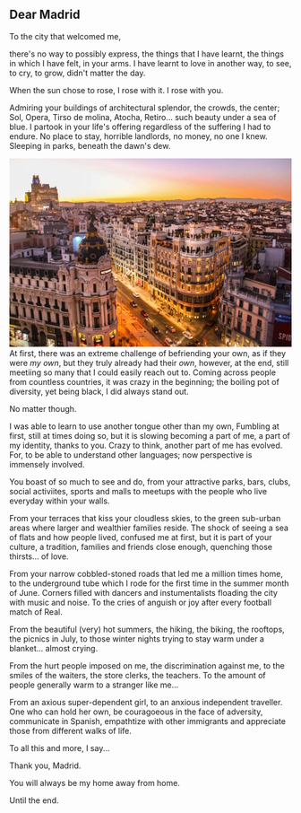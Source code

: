 ## Dear Madrid

To the city that welcomed me,

there's no way to possibly express, the things that I have learnt, the things in which I have felt,
in your arms. I have learnt to love in another way,
to see, to cry, to grow, didn't matter the day.

When the sun chose to rose,
I rose with it.
I rose with you.

Admiring your buildings of architectural splendor, the crowds, the center; Sol, Opera, Tirso de molina, Atocha, Retiro... such beauty under a sea of blue.
I partook in your life's offering regardless of the suffering I had to endure.
No place to stay, horrible landlords, no money, no one I knew.
Sleeping in parks, beneath the dawn's dew.

![picofmadrid](/img/madrid.jpg)
At first, there was an extreme challenge of befriending your own, as if they were _my own_,
but they truly already had their _own_, however, at the end, still meetiing so many that I could easily reach out to.
Coming across people from countless countries, it was crazy in the beginning; the boiling pot of diversity, yet being black, I did always stand out.

No matter though.

I was able to learn to use another tongue other than my own,
Fumbling at first, still at times doing so, but it is slowing becoming a part of me, a part of my identity, thanks to you.
Crazy to think, another part of me has evolved.
For, to be able to understand other languages; now perspective is immensely involved.

You boast of so much to see and do, from your attractive parks, bars, clubs, social activiites, sports and malls to meetups with the people who live everyday within your walls.

From your terraces that kiss your cloudless skies, to the green sub-urban areas where larger and wealthier families reside. The shock of seeing a sea of flats and how people lived, confused me at first, but it is part of your culture, a tradition, families and friends close enough, quenching those thirsts... of love.

From your narrow cobbled-stoned roads that led me a million times home, to the underground tube which I rode for the first time in the summer month of June. Corners filled with dancers and instumentalists floading the city with music and noise. To the cries of anguish or joy after every football match of Real.

From the beautiful (very) hot summers, the hiking, the biking, the rooftops, the picnics in July, to those winter nights trying to stay warm under a blanket... almost crying.

From the hurt people imposed on me, the discrimination against me, to the smiles of the waiters, the store clerks, the teachers. To the amount of people generally warm to a stranger like me...

From an axious super-dependent girl, to an anxious independent traveller. One who can hold her own, be couragoeous in the face of adversity, communicate in Spanish, empathtize with other immigrants and appreciate those from different walks of life.

To all this and more, I say...

Thank you, Madrid.

You will always be my home away from home.

Until the end.
